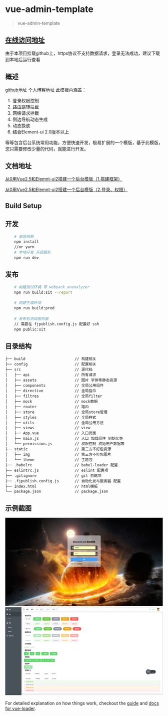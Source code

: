# vue-admin-template

> vue-admin-template

## [在线访问地址](https://huangjincq.github.io/vue-admin-template/)
由于本项目挂载github上，https协议不支持数据请求，登录无法成功，建议下载到本地后运行查看

## 概述
[github地址](https://github.com/huangjincq/vue-admin-template)
[个人博客地址](https://huangjincq.github.io/)
此模板内涵盖：
1. 登录权限控制
2. 路由跳转拦截
3. 网络请求拦截
4. 侧边导航动态生成
5. 动态换肤
6. 结合Element-ui 2.0版本以上

等等包含后台系统常用功能，方便快速开发，极易扩展的一个模版，基于此模版，您只需要修改少量的代码，就能进行开发。

## 文档地址
[从0用Vue2.5和Elemnt-ui2搭建一个后台模版（1.搭建框架）](http://www.jianshu.com/p/cbec52341bd9)

[从0用Vue2.5和Elemnt-ui2搭建一个后台模版（2.登录、权限）](http://www.jianshu.com/p/aca48c74b48d)

## Build Setup

## 开发
```bash
    # 安装依赖
    npm install
    //or yarn
    # 本地开发 开启服务
    npm run dev
```

## 发布
```bash
    # 构建测试环境 带 webpack ananalyzer
    npm run build:sit --report

    # 构建生成环境
    npm run build:prod

    # 发布到测试服务器
    // 需要在 fjpublish.config.js 配置好 ssh
    npm public:sit
```

## 目录结构
```shell
├── build                      // 构建相关  
├── config                     // 配置相关
├── src                        // 源代码
│   ├── api                    // 所有请求
│   ├── assets                 // 图片 字体等静态资源
│   ├── components             // 全局公用组件
│   ├── directive              // 全局指令
│   ├── filtres                // 全局filter
│   ├── mock                   // mock数据
│   ├── router                 // 路由
│   ├── store                  // 全局store管理
│   ├── styles                 // 全局样式
│   ├── utils                  // 全局公用方法
│   ├── views                  // view
│   ├── App.vue                // 入口页面
│   ├── main.js                // 入口 加载组件 初始化等
│   └── permission.js          // 权限控制 初始用户数据等
├── static                     // 第三方不打包资源
│   ├── img                    // 第三方不打包图片
│   └── theme                  // 主题包
├── .babelrc                   // babel-loader 配置
├── eslintrc.js                // eslint 配置项
├── .gitignore                 // git 忽略项
├── .fjpublish.config.js       // 自动化发布服务器 配置
├── index.html                 // html模板
└── package.json               // package.json

```

## 示例截图
![image](https://github.com/huangjincq/vue-admin-template/raw/master/images/login-page.png)
![image](https://github.com/huangjincq/vue-admin-template/raw/master/images/home-page.png)

For detailed explanation on how things work, checkout the [guide](http://vuejs-templates.github.io/webpack/) and [docs for vue-loader](http://vuejs.github.io/vue-loader).
